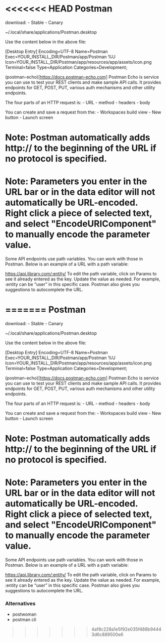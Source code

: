 <<<<<<< HEAD
Postman
=======



download:
    - Stable
    - Canary


~/.local/share/applications/Postman.desktop

Use the content below in the above file:

[Desktop Entry]
Encoding=UTF-8
Name=Postman
Exec=YOUR_INSTALL_DIR/Postman/app/Postman %U
Icon=YOUR_INSTALL_DIR/Postman/app/resources/app/assets/icon.png
Terminal=false
Type=Application
Categories=Development;




(postman-echo)[https://docs.postman-echo.com]
Postman Echo is service you can use to test your REST clients and make sample API calls. It provides endpoints for GET, POST, PUT, various auth mechanisms and other utility endpoints.

The four parts of an HTTP request is:
    - URL
    - method
    - headers
    - body


You can create and save a request from the:
    - Workspaces build view
    - New button
    - Launch screen


# Note: Postman automatically adds http:// to the beginning of the URL if no protocol is specified.


# Note: Parameters you enter in the URL bar or in the data editor will not automatically be URL-encoded. Right click a piece of selected text, and select "EncodeURIComponent" to manually encode the parameter value.






Some API endpoints use path variables. You can work with those in Postman. Below is an example of a URL with a path variable:

https://api.library.com/:entity/
To edit the path variable, click on Params to see it already entered as the key. Update the value as needed. For example, :entity can be “user” in this specific case. Postman also gives you suggestions to autocomplete the URL.



=======
Postman
=======



download:
    - Stable
    - Canary


~/.local/share/applications/Postman.desktop

Use the content below in the above file:

[Desktop Entry]
Encoding=UTF-8
Name=Postman
Exec=YOUR_INSTALL_DIR/Postman/app/Postman %U
Icon=YOUR_INSTALL_DIR/Postman/app/resources/app/assets/icon.png
Terminal=false
Type=Application
Categories=Development;




(postman-echo)[https://docs.postman-echo.com]
Postman Echo is service you can use to test your REST clients and make sample API calls. It provides endpoints for GET, POST, PUT, various auth mechanisms and other utility endpoints.

The four parts of an HTTP request is:
    - URL
    - method
    - headers
    - body


You can create and save a request from the:
    - Workspaces build view
    - New button
    - Launch screen


# Note: Postman automatically adds http:// to the beginning of the URL if no protocol is specified.


# Note: Parameters you enter in the URL bar or in the data editor will not automatically be URL-encoded. Right click a piece of selected text, and select "EncodeURIComponent" to manually encode the parameter value.






Some API endpoints use path variables. You can work with those in Postman. Below is an example of a URL with a path variable:

https://api.library.com/:entity/
To edit the path variable, click on Params to see it already entered as the key. Update the value as needed. For example, :entity can be “user” in this specific case. Postman also gives you suggestions to autocomplete the URL.



### Alternatives
- postwoman
- postman cli 

>>>>>>> 4af8c228a1e5f92e035f488b94443d6c889500e6
